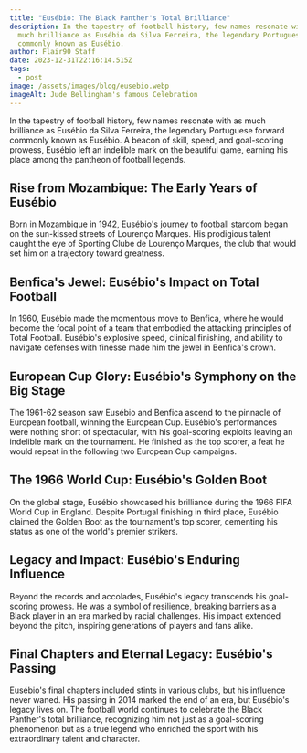 ```yaml
---
title: "Eusébio: The Black Panther's Total Brilliance"
description: In the tapestry of football history, few names resonate with as
  much brilliance as Eusébio da Silva Ferreira, the legendary Portuguese forward
  commonly known as Eusébio.
author: Flair90 Staff
date: 2023-12-31T22:16:14.515Z
tags:
  - post
image: /assets/images/blog/eusebio.webp
imageAlt: Jude Bellingham's famous Celebration
---
```

In the tapestry of football history, few names resonate with as much brilliance as Eusébio da Silva Ferreira, the legendary Portuguese forward commonly known as Eusébio. A beacon of skill, speed, and goal-scoring prowess, Eusébio left an indelible mark on the beautiful game, earning his place among the pantheon of football legends.

## Rise from Mozambique: The Early Years of Eusébio

Born in Mozambique in 1942, Eusébio's journey to football stardom began on the sun-kissed streets of Lourenço Marques. His prodigious talent caught the eye of Sporting Clube de Lourenço Marques, the club that would set him on a trajectory toward greatness.

## Benfica's Jewel: Eusébio's Impact on Total Football

In 1960, Eusébio made the momentous move to Benfica, where he would become the focal point of a team that embodied the attacking principles of Total Football. Eusébio's explosive speed, clinical finishing, and ability to navigate defenses with finesse made him the jewel in Benfica's crown.

## European Cup Glory: Eusébio's Symphony on the Big Stage

The 1961-62 season saw Eusébio and Benfica ascend to the pinnacle of European football, winning the European Cup. Eusébio's performances were nothing short of spectacular, with his goal-scoring exploits leaving an indelible mark on the tournament. He finished as the top scorer, a feat he would repeat in the following two European Cup campaigns.

## The 1966 World Cup: Eusébio's Golden Boot

On the global stage, Eusébio showcased his brilliance during the 1966 FIFA World Cup in England. Despite Portugal finishing in third place, Eusébio claimed the Golden Boot as the tournament's top scorer, cementing his status as one of the world's premier strikers.

## Legacy and Impact: Eusébio's Enduring Influence

Beyond the records and accolades, Eusébio's legacy transcends his goal-scoring prowess. He was a symbol of resilience, breaking barriers as a Black player in an era marked by racial challenges. His impact extended beyond the pitch, inspiring generations of players and fans alike.

## Final Chapters and Eternal Legacy: Eusébio's Passing

Eusébio's final chapters included stints in various clubs, but his influence never waned. His passing in 2014 marked the end of an era, but Eusébio's legacy lives on. The football world continues to celebrate the Black Panther's total brilliance, recognizing him not just as a goal-scoring phenomenon but as a true legend who enriched the sport with his extraordinary talent and character.
